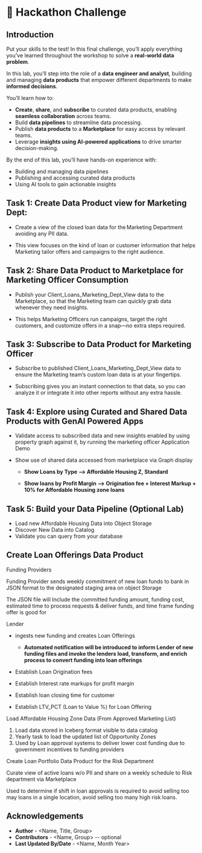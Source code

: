 # 🧠 Hackathon Challenge

## Introduction

Put your skills to the test! In this final challenge, you’ll apply everything you’ve learned throughout the workshop to solve a **real-world data problem**.

In this lab, you’ll step into the role of a **data engineer and analyst**, building and managing **data products** that empower different departments to make **informed decisions**.

You’ll learn how to:

- **Create**, **share**, and **subscribe** to curated data products, enabling **seamless collaboration** across teams.
- Build **data pipelines** to streamline data processing.
- Publish **data products** to a **Marketplace** for easy access by relevant teams.
- Leverage **insights using AI-powered applications** to drive smarter decision-making.

By the end of this lab, you’ll have hands-on experience with:
- Building and managing data pipelines
- Publishing and accessing curated data products
- Using AI tools to gain actionable insights


## Task 1: Create Data Product view for Marketing Dept:

* Create a view of the closed loan data for the Marketing Department avoiding any PII data.

* This view focuses on the kind of loan or customer information that helps Marketing tailor offers and campaigns to the right audience.

## Task 2: Share Data Product to Marketplace for Marketing Officer Consumption

* Publish your Client\_Loans\_Marketing\_Dept\_View data to the Marketplace, so that the Marketing team can quickly grab data whenever they need insights.

* This helps Marketing Officers run campaigns, target the right customers, and customize offers in a snap—no extra steps required.

## Task 3: Subscribe to Data Product for Marketing Officer

* Subscribe to published  Client\_Loans\_Marketing\_Dept\_View data to ensure the Marketing team’s custom loan data is at your fingertips.

* Subscribing gives you an instant connection to that data, so you can analyze it or integrate it into other reports without any extra hassle.

## Task 4: Explore using Curated and Shared Data Products with GenAI Powered Apps

* Validate access to subscribed data and new insights enabled by using property graph against it, by running the marketing officer Application Demo

* Show use of shared data accessed from marketplace via Graph display

     * **Show Loans by Type --> Affordable Housing Z, Standard**

     * **Show loans by Profit Margin --> Origination fee + Interest Markup + 10% for Affordable Housing zone loans**

## Task 5: Build your Data Pipeline (Optional Lab)

* Load new Affordable Housing Data into Object Storage
* Discover New Data into Catalog
* Validate you can query from your database

## Create Loan Offerings Data Product

Funding Providers

Funding Provider sends weekly commitment of new loan funds to bank in JSON format to the designated staging area on object Storage

The JSON file will Include the committed funding amount, funding cost, estimated time to process requests & deliver funds, and time frame funding offer is good for

Lender

* ingests new funding and creates Loan Offerings

   * **Automated notification will be introduced to inform Lender of new funding files and invoke the lenders load, transform, and enrich process to convert funding into loan offerings**

* Establish Loan Origination fees
* Establish Interest rate markups for profit margin
* Establish loan closing time for customer
* Establish LTV_PCT (Loan to Value %) for Loan Offering

Load Affordable Housing Zone Data (From Approved Marketing List)

1. Load data stored in Iceberg format visible to data catalog
1. Yearly task to load the updated list of Opportunity Zones
1. Used by Loan approval systems to deliver lower cost funding due to government incentives to funding providers

<!-- Leverage CRM data shared via Data Catalog connection

1. Provide access to application to Lenders Customer List
1. Provide feedback loop into full scale CRM systems for actions like adding new customers, tracking return customer engagements, Multi-product loyalty, Loan servicing support, and more – Ties Loan App into CRM eco system -->

Create Loan Portfolio Data Product for the Risk Department

Curate view of active loans w/o PII and share on a weekly schedule to Risk department via Marketplace

Used to determine if shift in loan approvals is required to avoid selling too may loans in a single location, avoid selling too many high risk loans.


## Acknowledgements
* **Author** - <Name, Title, Group>
* **Contributors** -  <Name, Group> -- optional
* **Last Updated By/Date** - <Name, Month Year>
